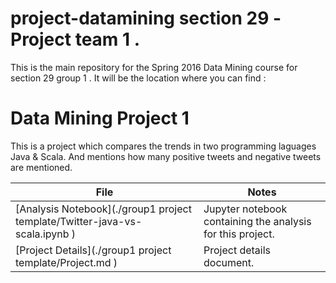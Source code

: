 # project-datamining section 29 -Project team 1 .

This is the main repository for the Spring 2016 Data Mining course for section 29 group 1 . It will be the location where you can find :

 # Data Mining Project 1

This is a project which compares the trends in two programming laguages Java & Scala.
And mentions how many positive tweets and negative tweets are mentioned.


|File   |Notes   |
|-------|--------|
|[Analysis Notebook](./group1 project template/Twitter-java-vs-scala.ipynb )|  Jupyter notebook containing the analysis for this project. |
|[Project Details](./group1 project template/Project.md )| Project details document. |
